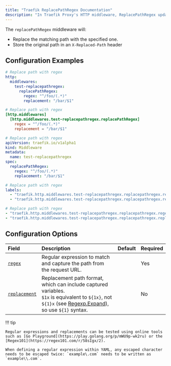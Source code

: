 ```yaml
---
title: "Traefik ReplacePathRegex Documentation"
description: "In Traefik Proxy's HTTP middleware, ReplacePathRegex updates paths before forwarding requests, using a regex. Read the technical documentation."
---
```


The `replacePathRegex` middleware will:

- Replace the matching path with the specified one.
- Store the original path in an `X-Replaced-Path` header

## Configuration Examples

```yaml tab="File (YAML)"
# Replace path with regex
http:
  middlewares:
    test-replacepathregex:
      replacePathRegex:
        regex: "^/foo/(.*)"
        replacement: "/bar/$1"
```

```toml tab="File (TOML)"
# Replace path with regex
[http.middlewares]
  [http.middlewares.test-replacepathregex.replacePathRegex]
    regex = "^/foo/(.*)"
    replacement = "/bar/$1"
```

```yaml tab="Kubernetes"
# Replace path with regex
apiVersion: traefik.io/v1alpha1
kind: Middleware
metadata:
  name: test-replacepathregex
spec:
  replacePathRegex:
    regex: "^/foo/(.*)"
    replacement: "/bar/$1"
```

```yaml tab="Docker & Swarm"
# Replace path with regex
labels:
  - "traefik.http.middlewares.test-replacepathregex.replacepathregex.regex=^/foo/(.*)"
  - "traefik.http.middlewares.test-replacepathregex.replacepathregex.replacement=/bar/$$1"
```

```yaml tab="Consul Catalog"
# Replace path with regex
- "traefik.http.middlewares.test-replacepathregex.replacepathregex.regex=^/foo/(.*)"
- "traefik.http.middlewares.test-replacepathregex.replacepathregex.replacement=/bar/$1"
```

## Configuration Options

| Field                        | Description      | Default | Required |
|:-----------------------------|:-----------------------------------------------------------------------------------------------------------------------------------------------------------------------------------------------------------|:--------|:---------|
| <a id="regex" href="#regex" title="#regex">`regex`</a> | Regular expression to match and capture the path from the request URL. | | Yes |
| <a id="replacement" href="#replacement" title="#replacement">`replacement`</a> | Replacement path format, which can include captured variables.<br /> `$1x` is equivalent to `${1x}`, not `${1}x` (see [Regexp.Expand](https://golang.org/pkg/regexp/#Regexp.Expand)), so use `${1}` syntax. | | No 

!!! tip

    Regular expressions and replacements can be tested using online tools such as [Go Playground](https://play.golang.org/p/mWU9p-wk2ru) or the [Regex101](https://regex101.com/r/58sIgx/2).

    When defining a regular expression within YAML, any escaped character needs to be escaped twice: `example\.com` needs to be written as `example\\.com`.
